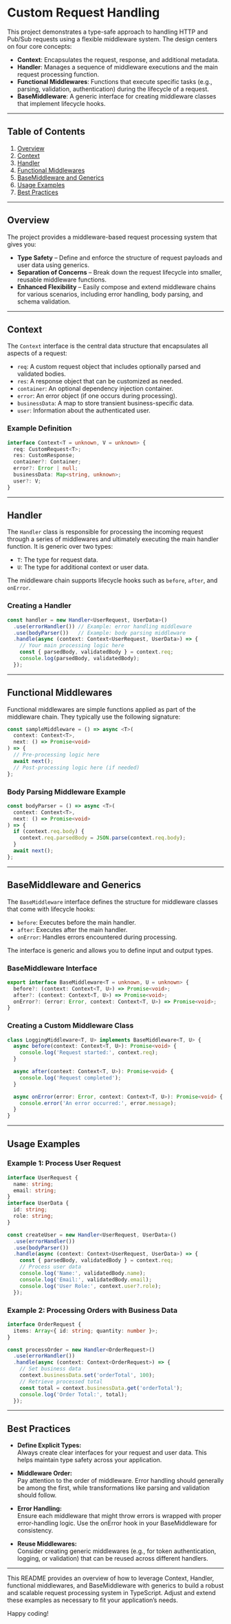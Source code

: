 # Custom Request Handling

This project demonstrates a type-safe approach to handling HTTP and Pub/Sub requests using a flexible middleware system. The design centers on four core concepts:

- **Context**: Encapsulates the request, response, and additional metadata.
- **Handler**: Manages a sequence of middleware executions and the main request processing function.
- **Functional Middlewares**: Functions that execute specific tasks (e.g., parsing, validation, authentication) during the lifecycle of a request.
- **BaseMiddleware**: A generic interface for creating middleware classes that implement lifecycle hooks.

---

## Table of Contents

1. [Overview](#overview)
2. [Context](#context)
3. [Handler](#handler)
4. [Functional Middlewares](#functional-middlewares)
5. [BaseMiddleware and Generics](#basemiddleware-and-generics)
6. [Usage Examples](#usage-examples)
7. [Best Practices](#best-practices)

---

## Overview

The project provides a middleware-based request processing system that gives you:

- **Type Safety** – Define and enforce the structure of request payloads and user data using generics.
- **Separation of Concerns** – Break down the request lifecycle into smaller, reusable middleware functions.
- **Enhanced Flexibility** – Easily compose and extend middleware chains for various scenarios, including error handling, body parsing, and schema validation.

---

## Context

The `Context` interface is the central data structure that encapsulates all aspects of a request:

- `req`: A custom request object that includes optionally parsed and validated bodies.
- `res`: A response object that can be customized as needed.
- `container`: An optional dependency injection container.
- `error`: An error object (if one occurs during processing).
- `businessData`: A map to store transient business-specific data.
- `user`: Information about the authenticated user.

### Example Definition

```typescript
interface Context<T = unknown, V = unknown> {
  req: CustomRequest<T>;
  res: CustomResponse;
  container?: Container;
  error?: Error | null;
  businessData: Map<string, unknown>;
  user?: V;
}
```

---

## Handler

The `Handler` class is responsible for processing the incoming request through a series of middlewares and ultimately executing the main handler function. It is generic over two types:

- `T`: The type for request data.
- `U`: The type for additional context or user data.

The middleware chain supports lifecycle hooks such as `before`, `after`, and `onError`.

### Creating a Handler

```typescript
const handler = new Handler<UserRequest, UserData>()
  .use(errorHandler()) // Example: error handling middleware
  .use(bodyParser())   // Example: body parsing middleware
  .handle(async (context: Context<UserRequest, UserData>) => {
    // Your main processing logic here
    const { parsedBody, validatedBody } = context.req;
    console.log(parsedBody, validatedBody);
  });
```

---

## Functional Middlewares

Functional middlewares are simple functions applied as part of the middleware chain. They typically use the following signature:

```typescript
const sampleMiddleware = () => async <T>(
  context: Context<T>,
  next: () => Promise<void>
) => {
  // Pre-processing logic here
  await next();
  // Post-processing logic here (if needed)
};
```

### Body Parsing Middleware Example

```typescript
const bodyParser = () => async <T>(
  context: Context<T>,
  next: () => Promise<void>
) => {
  if (context.req.body) {
    context.req.parsedBody = JSON.parse(context.req.body);
  }
  await next();
};
```

---

## BaseMiddleware and Generics

The `BaseMiddleware` interface defines the structure for middleware classes that come with lifecycle hooks:

- `before`: Executes before the main handler.
- `after`: Executes after the main handler.
- `onError`: Handles errors encountered during processing.

The interface is generic and allows you to define input and output types.

### BaseMiddleware Interface

```typescript
export interface BaseMiddleware<T = unknown, U = unknown> {
  before?: (context: Context<T, U>) => Promise<void>;
  after?: (context: Context<T, U>) => Promise<void>;
  onError?: (error: Error, context: Context<T, U>) => Promise<void>;
}
```

### Creating a Custom Middleware Class

```typescript
class LoggingMiddleware<T, U> implements BaseMiddleware<T, U> {
  async before(context: Context<T, U>): Promise<void> {
    console.log('Request started:', context.req);
  }

  async after(context: Context<T, U>): Promise<void> {
    console.log('Request completed');
  }

  async onError(error: Error, context: Context<T, U>): Promise<void> {
    console.error('An error occurred:', error.message);
  }
}
```

---

## Usage Examples

### Example 1: Process User Request

```typescript
interface UserRequest {
  name: string;
  email: string;
}
interface UserData {
  id: string;
  role: string;
}

const createUser = new Handler<UserRequest, UserData>()
  .use(errorHandler())
  .use(bodyParser())
  .handle(async (context: Context<UserRequest, UserData>) => {
    const { parsedBody, validatedBody } = context.req;
    // Process user data
    console.log('Name:', validatedBody.name);
    console.log('Email:', validatedBody.email);
    console.log('User Role:', context.user?.role);
  });
```

### Example 2: Processing Orders with Business Data

```typescript
interface OrderRequest {
  items: Array<{ id: string; quantity: number }>;
}

const processOrder = new Handler<OrderRequest>()
  .use(errorHandler())
  .handle(async (context: Context<OrderRequest>) => {
    // Set business data
    context.businessData.set('orderTotal', 100);
    // Retrieve processed total
    const total = context.businessData.get('orderTotal');
    console.log('Order Total:', total);
  });
```

---

## Best Practices

- **Define Explicit Types:**  
  Always create clear interfaces for your request and user data. This helps maintain type safety across your application.

- **Middleware Order:**  
  Pay attention to the order of middleware. Error handling should generally be among the first, while transformations like parsing and validation should follow.

- **Error Handling:**  
  Ensure each middleware that might throw errors is wrapped with proper error-handling logic. Use the onError hook in your BaseMiddleware for consistency.

- **Reuse Middlewares:**  
  Consider creating generic middlewares (e.g., for token authentication, logging, or validation) that can be reused across different handlers.

---

This README provides an overview of how to leverage Context, Handler, functional middlewares, and BaseMiddleware with generics to build a robust and scalable request processing system in TypeScript. Adjust and extend these examples as necessary to fit your application’s needs.

Happy coding!
